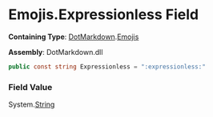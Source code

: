 # Emojis\.Expressionless Field

**Containing Type**: [DotMarkdown](../../README.md)\.[Emojis](../README.md)

**Assembly**: DotMarkdown\.dll

```csharp
public const string Expressionless = ":expressionless:"
```

### Field Value

System\.[String](https://docs.microsoft.com/en-us/dotnet/api/system.string)